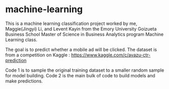 # machine-learning

This is a machine learning classification project worked by me, Maggie(Jingyi) Li, and Levent Kayin from the Emory University Goizueta Business School Master of Science in Business Analytics program Machine Learning class.

The goal is to predict whether a mobile ad will be clicked. The dataset is from a competition on Kaggle :
https://www.kaggle.com/c/avazu-ctr-prediction

Code 1 is to sample the original training dataset to a smaller random sample for model building.
Code 2 is the main bulk of code to build models and make predictions.


